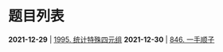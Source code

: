 # 题目列表

**2021-12-29** | [1995. 统计特殊四元组](https://leetcode-cn.com/problems/count-special-quadruplets/)
**2021-12-30** | [846. 一手顺子](https://leetcode-cn.com/problems/hand-of-straights/)